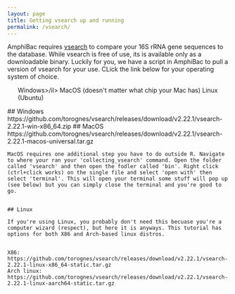 ```yaml
---
layout: page
title: Getting vsearch up and running
permalink: /vsearch/
---
```


AmphiBac requires <a href="https://github.com/torognes/vsearch">vsearch</a> to compare your 16S rRNA gene sequences to the database. While vsearch is free of use, its is available only as a downloadable binary. Luckily for you, we have a script in AmphiBac to pull a version of vsearch for your use. CLick the link below for your operating system of choice.

<ol>
  <il>Windows>/il>
    <il>MacOS (doesn't matter what chip your Mac has)</il>
    <il>Linux (Ubuntu)</il>
    </ol>  
    ## Windows
    https://github.com/torognes/vsearch/releases/download/v2.22.1/vsearch-2.22.1-win-x86_64.zip
    ## MacOS
    https://github.com/torognes/vsearch/releases/download/v2.22.1/vsearch-2.22.1-macos-universal.tar.gz
    
    MacOS requires one additional step you have to do outside R. Navigate to where your ran your 'collecting_vsearch' command. Open the folder called 'vsearch' and then open the fodler called 'bin'. Right click (ctrl+click works) on the single file and select 'open with' then select 'terminal'. This will open your terminal some stuff will pop up (see below) but you can simply close the terminal and you're good to go. 
    
    
    ## Linux 
    
    If you're using Linux, you probably don't need this becuase you're a computer wizard (respect), but here it is anyways. This tutorial has options for both X86 and Arch-based linux distros.
    
    
    X86: https://github.com/torognes/vsearch/releases/download/v2.22.1/vsearch-2.22.1-linux-x86_64-static.tar.gz
    Arch linux: https://github.com/torognes/vsearch/releases/download/v2.22.1/vsearch-2.22.1-linux-aarch64-static.tar.gz
